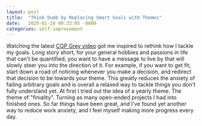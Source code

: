 ```yaml
---
layout: post
title:  "Think Dumb by Replacing Smart Goals with Themes"
date:   2020-01-28 00:33:05 -0800
categories: self-improvement
---
```


Watching the latest [CGP Grey video](https://www.youtube.com/watch?v=NVGuFdX5guE) got me inspired to rethink how I tackle my goals. Long story short,
for your general hobbies and passions in life that can't be quantified, you want to have a message to live by that will slowly steer you into the
direction of it. For example, if you want to get fit, start down a road of noticing whenever you make a decision, and redirect that decision to be
towards your theme. This greatly reduces the anxiety of failing arbitrary goals and is overall a relaxed way to tackle things you don't fully understand
yet. At first I tried out the idea of a yearly theme. The theme of "finiality". Turning as many open-ended projects I had into finished ones. So far things have been great, and I've found yet another way to reduce work anxiety, and I feel myself making more progress every day.